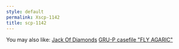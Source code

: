 ```yaml
---
style: default
permalink: Xscp-1142
title: scp-1142
---
```

You may also like:
[Jack Of Diamonds](http://scp-wiki.net/jackofdiamonds)
[GRU-P casefile "FLY AGARIC"](http://scp-wiki.net/fly-agaric)